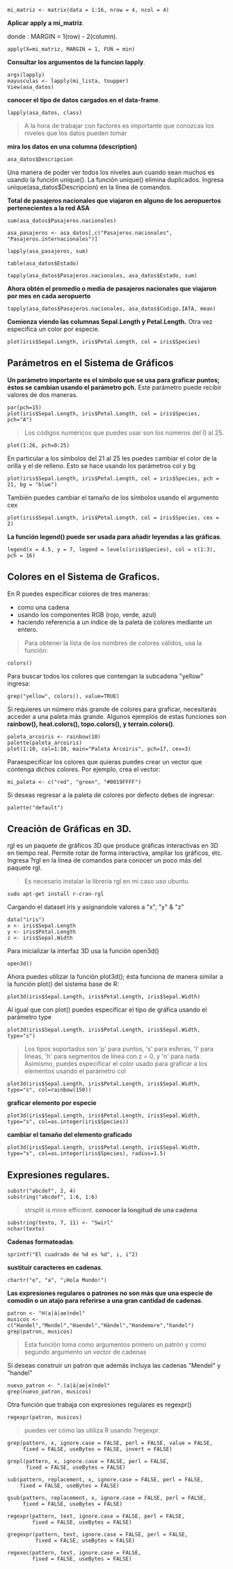 ```
mi_matriz <- matrix(data = 1:16, nrow = 4, ncol = 4)
```
**Aplicar apply a mi_matriz**.

donde : MARGIN = 1(row) - 2(column).
```
apply(X=mi_matriz, MARGIN = 1, FUN = min)
```
**Consultar los argumentos de la funcion lapply**.

```
args(lapply)
mayusculas <- lapply(mi_lista, toupper)
View(asa_datos)
```

**conocer el tipo de datos cargados en el data-frame**.
```
lapply(asa_datos, class)
```
> A la hora de trabajar con factores es importante que conozcas los niveles que los datos pueden tomar

**mira los datos en una columna (description)**
```
asa_datos$Descripcion
```

Una manera de poder ver todos los niveles aun cuando sean muchos es usando la función unique(). La función unique() elimina duplicados. Ingresa
unique(asa_datos$Descripcion) en la línea de comandos.

**Total de pasajeros nacionales que viajaron en alguno de los aeropuertos pertenecientes a la red ASA**
```
sum(asa_datos$Pasajeros.nacionales)

asa_pasajeros <- asa_datos[,c("Pasajeros.nacionales", "Pasajeros.internacionales")]

lapply(asa_pasajeros, sum)

table(asa_datos$Estado)

tapply(asa_datos$Pasajeros.nacionales, asa_datos$Estado, sum)
```

**Ahora obtén el promedio o media de pasajeros nacionales que viajaron por mes en cada aeropuerto**
```
tapply(asa_datos$Pasajeros.nacionales, asa_datos$Codigo.IATA, mean)
```
**Comienza viendo las columnas Sepal.Length y Petal.Length.** 
Otra vez especifica un color por especie.
```
plot(iris$Sepal.Length, iris$Petal.Length, col = iris$Species)
```
## Parámetros en el Sistema de Gráficos

**Un parámetro importante es el símbolo que se usa para graficar puntos; éstos se cambian usando el parámetro pch.** 
Este parámetro puede recibir valores de dos maneras. 

```
par(pch=15)
plot(iris$Sepal.Length, iris$Petal.Length, col = iris$Species, pch="A")
```
> Los códigos numéricos que puedes usar son los números del 0 al 25.
```
plot(1:26, pch=0:25) 
```

En particular a los símbolos del 21 al 25 les puedes cambiar el color de la orilla y el de relleno. Esto se hace usando los parámetros col y bg
```
plot(iris$Sepal.Length, iris$Petal.Length, col = iris$Species, pch = 21, bg = "blue")
```
También puedes cambiar el tamaño de los símbolos usando el argumento cex
```
plot(iris$Sepal.Length, iris$Petal.Length, col = iris$Species, cex = 2)
```

**La función legend() puede ser usada para añadir leyendas a las gráficas**.
```
legend(x = 4.5, y = 7, legend = levels(iris$Species), col = c(1:3), pch = 16)
```

## Colores en el Sistema de Graficos.

En R puedes especificar colores de tres maneras: 
* como una cadena 
* usando los componentes RGB (rojo, verde, azul)
* haciendo referencia a un índice de la paleta de colores mediante un entero.

> Para obtener la lista de los nombres de colores válidos, usa la función:
```
colors()
```
Para buscar todos los colores que contengan la subcadena "yellow" ingresa:
```
grep("yellow", colors(), value=TRUE)
```

Si requieres un número más grande de colores para graficar, necesitarás acceder a una paleta más grande.
Algunos ejemplos de estas funciones son **rainbow(), heat.colors(), topo.colors(), y terrain.colors()**.
```
paleta_arcoiris <- rainbow(10)
palette(paleta_arcoiris)
plot(1:10, col=1:10, main="Paleta Arcoiris", pch=17, cex=3)
```

Paraespecificar los colores que quieras puedes crear un vector que contenga dichos colores. Por ejemplo, crea el vector:
```
mi_paleta <- c("red", "green", "#0019FFFF")
```
Si deseas regresar a la paleta de colores por defecto debes de ingresar:
```
palette("default")
```

## Creación de Gráficas en 3D.

rgl es un paquete de gráficos 3D que produce gráficas interactivas en 3D en tiempo real. Permite rotar de forma interactiva, ampliar los gráficos, etc. Ingresa ?rgl en la línea de comandos para conocer un poco más del paquete rgl.

> Es necesario instalar la libreria rgl en mi caso uso ubuntu.
```
sudo apt-get install r-cran-rgl
```
Cargando el dataset iris y asignandole valores a "x", "y" & "z"
```
data("iris")
x <- iris$Sepal.Length
y <- iris$Petal.Length
z <- iris$Sepal.Width
```
Para inicializar la interfaz 3D usa la función open3d()
```
open3d()
```
Ahora puedes utilizar la función plot3d(); ésta funciona de manera similar a la función plot() del sistema base de R:
```
plot3d(iris$Sepal.Length, iris$Petal.Length, iris$Sepal.Width)
```

Al igual que con plot() puedes especificar el tipo de gráfica usando el parámetro type
```
plot3d(iris$Sepal.Length, iris$Petal.Length, iris$Sepal.Width, type="s")
```
> Los tipos soportados son 'p' para puntos, 's' para esferas, 'l' para líneas, 'h' para segmentos de línea con z = 0, y 'n' para nada.
Asimismo, puedes especificar el color usado para graficar a los elementos usando el parámetro col
```
plot3d(iris$Sepal.Length, iris$Petal.Length, iris$Sepal.Width, type="s", col=rainbow(150))
```

**graficar elemento por especie**
```
plot3d(iris$Sepal.Length, iris$Petal.Length, iris$Sepal.Width, type="s", col=as.integer(iris$Species))
```
**cambiar el tamaño del elemento graficado**
```
plot3d(iris$Sepal.Length, iris$Petal.Length, iris$Sepal.Width, type="s", col=as.integer(iris$Species), radius=1.5)
```

## Expresiones regulares.
```
substr("abcdef", 2, 4)
substring("abcdef", 1:6, 1:6)
```
> strsplit is more efficient.
**conocer la longitud de una cadena**
```
substring(texto, 7, 11) <- "Swirl"
nchar(texto)
```
**Cadenas formateadas**.
```
sprintf("El cuadrado de %d es %d", i, i^2)
```
**sustituir caracteres en cadenas**.
```
chartr("o", "a", "¡Hola Mundo!")
```

**Las expresiones regulares o patrones no son más que una especie de comodín o un atajo para referirse a una gran cantidad de cadenas**.
```
patron <- "H(a|ä|ae)ndel"
musicos <- c("Handel","Mendel","Haendel","Händel","Handemore","handel")
grep(patron, musicos)
```
> Esta función toma como argumentos primero un patrón y como segundo argumento un vector de cadenas

Si deseas construir un patrón que además incluya las cadenas "Mendel" y "handel"
```
nuevo_patron <- ".(a|ä|ae|e)ndel"
grep(nuevo_patron, musicos)
```

Otra función que trabaja con expresiones regulares es regexpr()
```
regexpr(patron, musicos)
```

> puedes ver cómo las utiliza R usando ?regexpr.
```
grep(pattern, x, ignore.case = FALSE, perl = FALSE, value = FALSE,
     fixed = FALSE, useBytes = FALSE, invert = FALSE)

grepl(pattern, x, ignore.case = FALSE, perl = FALSE,
      fixed = FALSE, useBytes = FALSE)

sub(pattern, replacement, x, ignore.case = FALSE, perl = FALSE,
    fixed = FALSE, useBytes = FALSE)

gsub(pattern, replacement, x, ignore.case = FALSE, perl = FALSE,
     fixed = FALSE, useBytes = FALSE)

regexpr(pattern, text, ignore.case = FALSE, perl = FALSE,
        fixed = FALSE, useBytes = FALSE)

gregexpr(pattern, text, ignore.case = FALSE, perl = FALSE,
         fixed = FALSE, useBytes = FALSE)

regexec(pattern, text, ignore.case = FALSE,
        fixed = FALSE, useBytes = FALSE)
```
